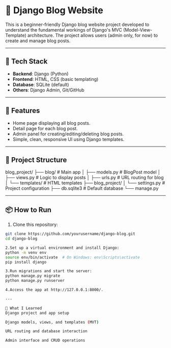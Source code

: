 # 📝 Django Blog Website

This is a beginner-friendly Django blog website project developed to understand the fundamental workings of Django's MVC (Model-View-Template) architecture. The project allows users (admin only, for now) to create and manage blog posts.

---

## 🔧 Tech Stack

- **Backend**: Django (Python)
- **Frontend**: HTML, CSS (basic templating)
- **Database**: SQLite (default)
- **Others**: Django Admin, Git/GitHub

---

## 🚀 Features

- Home page displaying all blog posts.
- Detail page for each blog post.
- Admin panel for creating/editing/deleting blog posts.
- Simple, clean, responsive UI using Django templates.

---

## 🧩 Project Structure
blog_project/ ├── blog/ # Main app │ ├── models.py # BlogPost model │ ├── views.py # Logic to display posts │ ├── urls.py # URL routing for blog │ └── templates/ # HTML templates ├── blog_project/ │ └── settings.py # Project configuration ├── db.sqlite3 # Default database └── manage.py


---

## 📦 How to Run

1. Clone this repository:
```bash
git clone https://github.com/yourusername/django-blog.git
cd django-blog

2.Set up a virtual environment and install Django:
python -m venv env
source env/bin/activate  # On Windows: env\Scripts\activate
pip install django

3.Run migrations and start the server:
python manage.py migrate
python manage.py runserver

4.Access the app at http://127.0.0.1:8000/.

---

🧠 What I Learned
Django project and app setup

Django models, views, and templates (MVT)

URL routing and database interaction

Admin interface and CRUD operations
